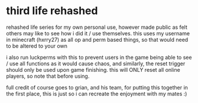 # third life rehashed
 rehashed life series for my own personal use, however made public as felt others may like to see how i did it / use themselves. this uses my username in minecraft (hxrry27) as all op and perm based things, so that would need to be altered to your own

i also run luckperms with this to prevent users in the game being able to see / use all functions as it would cause chaos, and similarly, the reset trigger should only be used upon game finishing. this will ONLY reset all online players, so note that before using. 

full credit of course goes to grian, and his team, for putting this together in the first place, this is just so i can recreate the enjoyment with my mates :)
